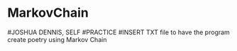 # MarkovChain
#JOSHUA DENNIS, SELF
#PRACTICE
#INSERT TXT file to have the program create poetry using Markov Chain
